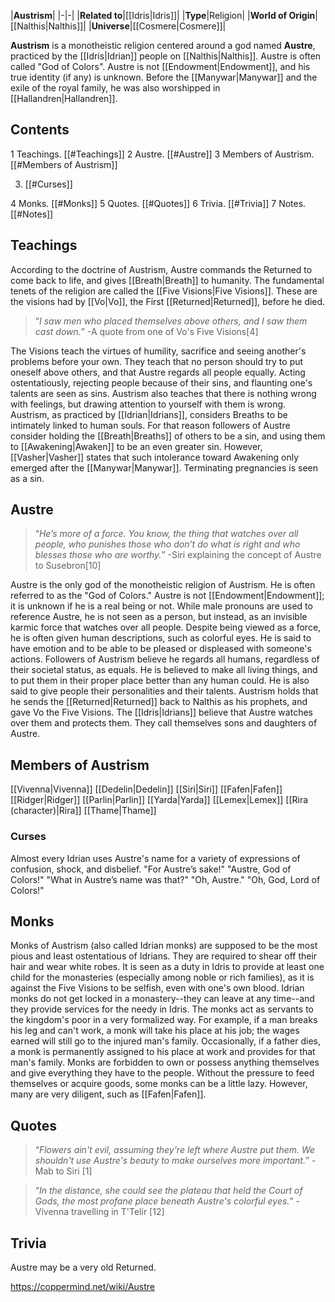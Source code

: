 |**Austrism**|
|-|-|
|**Related to**|[[Idris\|Idris]]|
|**Type**|Religion|
|**World of Origin**|[[Nalthis\|Nalthis]]|
|**Universe**|[[Cosmere\|Cosmere]]|

**Austrism** is a monotheistic religion centered around a god named **Austre**, practiced by the [[Idris\|Idrian]] people on [[Nalthis\|Nalthis]]. Austre is often called "God of Colors".
Austre is not [[Endowment\|Endowment]], and his true identity (if any) is unknown. Before the [[Manywar\|Manywar]] and the exile of the royal family, he was also worshipped in [[Hallandren\|Hallandren]].

## Contents

1 Teachings. [[#Teachings]] 
2 Austre. [[#Austre]] 
3 Members of Austrism. [[#Members of Austrism]] 

3. [[#Curses]] 


4 Monks. [[#Monks]] 
5 Quotes. [[#Quotes]] 
6 Trivia. [[#Trivia]] 
7 Notes. [[#Notes]] 


## Teachings
According to the doctrine of Austrism, Austre commands the Returned to come back to life, and gives [[Breath\|Breath]] to humanity.
The fundamental tenets of the religion are called the [[Five Visions\|Five Visions]]. These are the visions had by [[Vo\|Vo]], the First [[Returned\|Returned]], before he died.

>“*I saw men who placed themselves above others, and I saw them cast down.*”
\-A quote from one of Vo's Five Visions[4]


The Visions teach the virtues of humility, sacrifice and seeing another's problems before your own. They teach that no person should try to put oneself above others, and that Austre regards all people equally. Acting ostentatiously, rejecting people because of their sins, and flaunting one's talents are seen as sins. Austrism also teaches that there is nothing wrong with feelings, but drawing attention to yourself with them is wrong.
Austrism, as practiced by [[Idrian\|Idrians]], considers Breaths to be intimately linked to human souls. For that reason followers of Austre consider holding the [[Breath\|Breaths]] of others to be a sin, and using them to [[Awakening\|Awaken]] to be an even greater sin. However, [[Vasher\|Vasher]] states that such intolerance toward Awakening only emerged after the [[Manywar\|Manywar]].
Terminating pregnancies is seen as a sin.

## Austre
>“*He’s more of a force. You know, the thing that watches over all people, who punishes those who don’t do what is right and who blesses those who are worthy.*”
\-Siri explaining the concept of Austre to Susebron[10]


Austre is the only god of the monotheistic religion of Austrism. He is often referred to as the "God of Colors." Austre is not [[Endowment\|Endowment]]; it is unknown if he is a real being or not.
While male pronouns are used to reference Austre, he is not seen as a person, but instead, as an invisible karmic force that watches over all people. Despite being viewed as a force, he is often given human descriptions, such as colorful eyes. He is said to have emotion and to be able to be pleased or displeased with someone's actions. Followers of Austrism believe he regards all humans, regardless of their societal status, as equals.
He is believed to make all living things, and to put them in their proper place better than any human could. He is also said to give people their personalities and their talents. Austrism holds that he sends the [[Returned\|Returned]] back to Nalthis as his prophets, and gave Vo the Five Visions.
The [[Idris\|Idrians]] believe that Austre watches over them and protects them. They call themselves sons and daughters of Austre.

## Members of Austrism

[[Vivenna\|Vivenna]]
[[Dedelin\|Dedelin]]
[[Siri\|Siri]]
[[Fafen\|Fafen]]
[[Ridger\|Ridger]]
[[Parlin\|Parlin]]
[[Yarda\|Yarda]]
[[Lemex\|Lemex]]
[[Rira (character)\|Rira]]
[[Thame\|Thame]]

### Curses
Almost every Idrian uses Austre's name for a variety of expressions of confusion, shock, and disbelief.
"For Austre’s sake!"
"Austre, God of Colors!"
"What in Austre’s name was that?"
"Oh, Austre."
"Oh, God, Lord of Colors!"

## Monks
Monks of Austrism (also called Idrian monks) are supposed to be the most pious and least ostentatious of Idrians. They are required to shear off their hair and wear white robes. It is seen as a duty in Idris to provide at least one child for the monasteries (especially among noble or rich families), as it is against the Five Visions to be selfish, even with one's own blood. Idrian monks do not get locked in a monastery--they can leave at any time--and they provide services for the needy in Idris.
The monks act as servants to the kingdom's poor in a very formalized way. For example, if a man breaks his leg and can't work, a monk will take his place at his job; the wages earned will still go to the injured man's family. Occasionally, if a father dies, a monk is permanently assigned to his place at work and provides for that man's family.
Monks are forbidden to own or possess anything themselves and give everything they have to the people. Without the pressure to feed themselves or acquire goods, some monks can be a little lazy. However, many are very diligent, such as [[Fafen\|Fafen]].

## Quotes
>“*Flowers ain't evil, assuming they're left where Austre put them. We shouldn't use Austre's beauty to make ourselves more important.*”
\-Mab to Siri [1]


>“*In the distance, she could see the plateau that held the Court of Gods, the most profane place beneath Austre's colorful eyes.*”
\-Vivenna travelling in T'Telir [12]


## Trivia
Austre may be a very old Returned.



https://coppermind.net/wiki/Austre